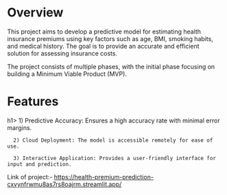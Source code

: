 <h1>Overview</h1>
This project aims to develop a predictive model for estimating health insurance premiums using key factors such as age, BMI, smoking habits, and medical history. The goal is to provide an accurate and efficient solution for assessing insurance costs.

The project consists of multiple phases, with the initial phase focusing on building a Minimum Viable Product (MVP).

<h1>Features</h1>h1>
      1) Predictive Accuracy: Ensures a high accuracy rate with minimal error margins.

      2) Cloud Deployment: The model is accessible remotely for ease of use.

      3) Interactive Application: Provides a user-friendly interface for input and prediction.




Link of project:- https://health-premium-prediction-cxvynfrwmu8as7rs8oajrm.streamlit.app/
